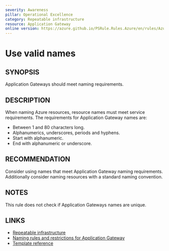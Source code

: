 ```yaml
---
severity: Awareness
pillar: Operational Excellence
category: Repeatable infrastructure
resource: Application Gateway
online version: https://azure.github.io/PSRule.Rules.Azure/en/rules/Azure.AppGw.Name/
---
```


# Use valid names

## SYNOPSIS

Application Gateways should meet naming requirements.

## DESCRIPTION

When naming Azure resources, resource names must meet service requirements.
The requirements for Application Gateway names are:

- Between 1 and 80 characters long.
- Alphanumerics, underscores, periods and hyphens.
- Start with alphanumeric.
- End with alphanumeric or underscore.

## RECOMMENDATION

Consider using names that meet Application Gateway naming requirements.
Additionally consider naming resources with a standard naming convention.

## NOTES

This rule does not check if Application Gateways names are unique.

## LINKS

- [Repeatable infrastructure](https://learn.microsoft.com/azure/architecture/framework/devops/automation-infrastructure)
- [Naming rules and restrictions for Application Gateway](https://learn.microsoft.com/azure/azure-resource-manager/management/resource-name-rules#microsoftnetwork)
- [Template reference](https://learn.microsoft.com/azure/templates/microsoft.network/applicationgateways)
